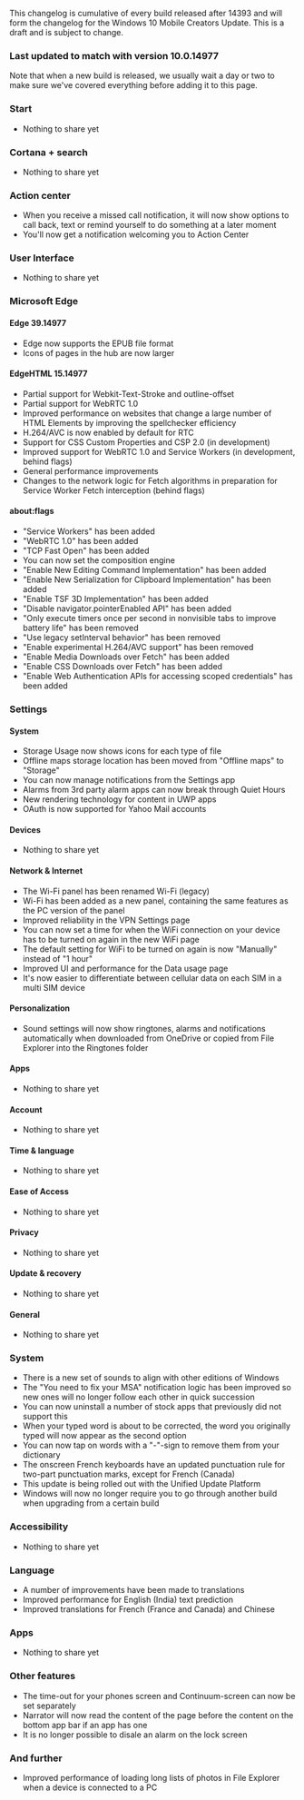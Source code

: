This changelog is cumulative of every build released after 14393 and will form the changelog for the Windows 10 Mobile Creators Update. This is a draft and is subject to change.

### Last updated to match with version 10.0.14977
Note that when a new build is released, we usually wait a day or two to make sure we've covered everything before adding it to this page.

### Start
- Nothing to share yet

### Cortana + search
- Nothing to share yet

### Action center
- When you receive a missed call notification, it will now show options to call back, text or remind yourself to do something at a later moment
- You'll now get a notification welcoming you to Action Center

### User Interface
- Nothing to share yet

### Microsoft Edge
#### Edge 39.14977
- Edge now supports the EPUB file format
- Icons of pages in the hub are now larger

#### EdgeHTML 15.14977
- Partial support for Webkit-Text-Stroke and outline-offset
- Partial support for WebRTC 1.0
- Improved performance on websites that change a large number of HTML Elements by improving the spellchecker efficiency
- H.264/AVC is now enabled by default for RTC
- Support for CSS Custom Properties and CSP 2.0 (in development)
- Improved support for WebRTC 1.0 and Service Workers (in development, behind flags)
- General performance improvements
- Changes to the network logic for Fetch algorithms in preparation for Service Worker Fetch interception (behind flags)

#### about:flags
- "Service Workers" has been added
- "WebRTC 1.0" has been added
- "TCP Fast Open" has been added
- You can now set the composition engine
- "Enable New Editing Command Implementation" has been added
- "Enable New Serialization for Clipboard Implementation" has been added
- "Enable TSF 3D Implementation" has been added
- "Disable navigator.pointerEnabled API" has been added
- "Only execute timers once per second in nonvisible tabs to improve battery life" has been removed
- "Use legacy setInterval behavior" has been removed
- "Enable experimental H.264/AVC support" has been removed
- "Enable Media Downloads over Fetch" has been added
- "Enable CSS Downloads over Fetch" has been added
- "Enable Web Authentication APIs for accessing scoped credentials" has been added

### Settings
#### System
- Storage Usage now shows icons for each type of file
- Offline maps storage location has been moved from "Offline maps" to "Storage"
- You can now manage notifications from the Settings app
- Alarms from 3rd party alarm apps can now break through Quiet Hours
- New rendering technology for content in UWP apps
- OAuth is now supported for Yahoo Mail accounts

#### Devices
- Nothing to share yet

#### Network & Internet
- The Wi-Fi panel has been renamed Wi-Fi (legacy)
- Wi-Fi has been added as a new panel, containing the same features as the PC version of the panel
- Improved reliability in the VPN Settings page
- You can now set a time for when the WiFi connection on your device has to be turned on again in the new WiFi page
- The default setting for WiFi to be turned on again is now "Manually" instead of "1 hour"
- Improved UI and performance for the Data usage page
- It's now easier to differentiate between cellular data on each SIM in a multi SIM device

#### Personalization
- Sound settings will now show ringtones, alarms and notifications automatically when downloaded from OneDrive or copied from File Explorer into the Ringtones folder

#### Apps
- Nothing to share yet

#### Account
- Nothing to share yet

#### Time & language
- Nothing to share yet

#### Ease of Access
- Nothing to share yet

#### Privacy
- Nothing to share yet

#### Update & recovery
- Nothing to share yet

#### General
- Nothing to share yet

### System
- There is a new set of sounds to align with other editions of Windows
- The "You need to fix your MSA" notification logic has been improved so new ones will no longer follow each other in quick succession
- You can now uninstall a number of stock apps that previously did not support this
- When your typed word is about to be corrected, the word you originally typed will now appear as the second option
- You can now tap on words with a "-"-sign to remove them from your dictionary
- The onscreen French keyboards have an updated punctuation rule for two-part punctuation marks, except for French (Canada)
- This update is being rolled out with the Unified Update Platform
- Windows will now no longer require you to go through another build when upgrading from a certain build

### Accessibility
- Nothing to share yet

### Language
- A number of improvements have been made to translations
- Improved performance for English (India) text prediction
- Improved translations for French (France and Canada) and Chinese

### Apps
- Nothing to share yet

### Other features
- The time-out for your phones screen and Continuum-screen can now be set separately
- Narrator will now read the content of the page before the content on the bottom app bar if an app has one
- It is no longer possible to disale an alarm on the lock screen

### And further
- Improved performance of loading long lists of photos in File Explorer when a device is connected to a PC